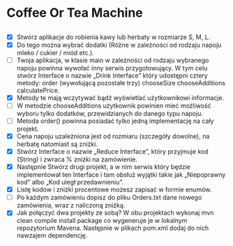 # Coffee Or Tea Machine

##
 - [x] Stwórz aplikacje do robienia kawy lub herbaty w rozmiarze S, M, L.
 - [x] Do tego można wybrać dodatki (Różne w zależności od rodzaju napoju mleko / cukier / miód etc.).
 - [ ] Twoja aplikacja, w klasie main w zależności od rodzaju wybranego napoju powinna wywołać inny serwis przygotowujący. 
W tym celu stwórz Interface o nazwie „Drink Interface” który udostępni cztery metody:
order (wywołującą pozostałe trzy)
chooseSize
chooseAdditions 
calculatePrice.
 - [x] Metody te mają wczytywać bądź wyświetlać użytkownikowi informacje.
 - [ ] W metodzie chooseAdditions użytkownik powinien mieć możliwość wyboru tylko dodatków, przewidzianych do danego typu napoju.
 - [ ] Metoda order() powinna posiadać tylko jedną implementację na cały projekt.
 - [x] Cena napoju uzależniona jest od rozmiaru (szczegóły dowolne), na herbatę natomiast są zniżki.
 - [x] Stwórz Interface o nazwie „Reduce Interface”, który przyjmuje kod (String) i zwraca % zniżki na zamówienie.
 - [x] Następnie Stwórz drugi projekt, a w nim serwis który będzie implementował ten Interface i tam obsłuż wyjątki takie jak „Niepoprawny kod” albo „Kod uległ przedawnieniu”.
 - [x] Listę kodów i zniżki procentowe możesz zapisać w formie enumów.
 - [ ] Po każdym zamówieniu dopisz do pliku Orders.txt dane nowego zamówienia, wraz z naliczoną zniżką.
 - [x] Jak połączyć dwa projekty ze sobą?
W obu projektach wykonaj mvn clean compile install package co wygeneruje je w lokalnym repozytorium Mavena. Następnie w plikach pom.xml dodaj do nich nawzajem dependencję. 
